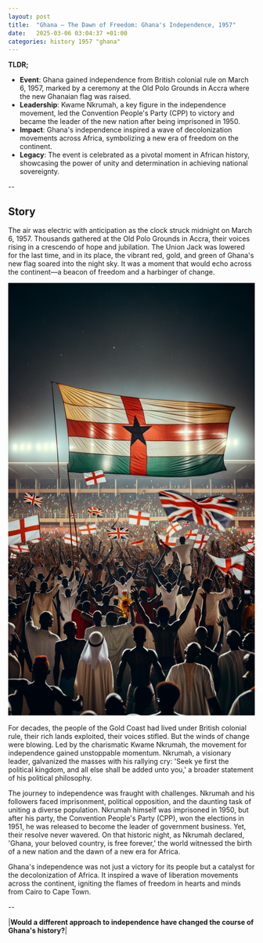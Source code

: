 ```yaml
---
layout: post
title:  "Ghana – The Dawn of Freedom: Ghana's Independence, 1957"
date:   2025-03-06 03:04:37 +01:00
categories: history 1957 "ghana"
---
```


**TLDR;**
- **Event**: Ghana gained independence from British colonial rule on March 6, 1957, marked by a ceremony at the Old Polo Grounds in Accra where the new Ghanaian flag was raised.
- **Leadership**: Kwame Nkrumah, a key figure in the independence movement, led the Convention People's Party (CPP) to victory and became the leader of the new nation after being imprisoned in 1950.
- **Impact**: Ghana's independence inspired a wave of decolonization movements across Africa, symbolizing a new era of freedom on the continent.
- **Legacy**: The event is celebrated as a pivotal moment in African history, showcasing the power of unity and determination in achieving national sovereignty.

--

## Story

The air was electric with anticipation as the clock struck midnight on March 6, 1957. Thousands gathered at the Old Polo Grounds in Accra, their voices rising in a crescendo of hope and jubilation. The Union Jack was lowered for the last time, and in its place, the vibrant red, gold, and green of Ghana's new flag soared into the night sky. It was a moment that would echo across the continent—a beacon of freedom and a harbinger of change.

![Image](/assets/images/06_March_bd8dcae7cfdcf13b822091b7a84538ef.png)

For decades, the people of the Gold Coast had lived under British colonial rule, their rich lands exploited, their voices stifled. But the winds of change were blowing. Led by the charismatic Kwame Nkrumah, the movement for independence gained unstoppable momentum. Nkrumah, a visionary leader, galvanized the masses with his rallying cry: 'Seek ye first the political kingdom, and all else shall be added unto you,' a broader statement of his political philosophy.

The journey to independence was fraught with challenges. Nkrumah and his followers faced imprisonment, political opposition, and the daunting task of uniting a diverse population. Nkrumah himself was imprisoned in 1950, but after his party, the Convention People's Party (CPP), won the elections in 1951, he was released to become the leader of government business. Yet, their resolve never wavered. On that historic night, as Nkrumah declared, 'Ghana, your beloved country, is free forever,' the world witnessed the birth of a new nation and the dawn of a new era for Africa.

Ghana's independence was not just a victory for its people but a catalyst for the decolonization of Africa. It inspired a wave of liberation movements across the continent, igniting the flames of freedom in hearts and minds from Cairo to Cape Town.

--

|**Would a different approach to independence have changed the course of Ghana's history?**|

